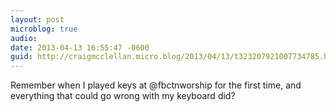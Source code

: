 ```yaml
---
layout: post
microblog: true
audio: 
date: 2013-04-13 16:55:47 -0600
guid: http://craigmcclellan.micro.blog/2013/04/13/t323207921007734785.html
---
```

Remember when I played keys at @fbctnworship for the first time, and everything that could go wrong with my keyboard did?
